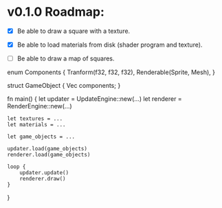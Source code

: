 # v0.1.0 Roadmap:
- [x] Be able to draw a square with a texture.
- [x] Be able to load materials from disk (shader program and texture).
- [ ] Be able to draw a map of squares.


enum Components {
    Tranform(f32, f32, f32),
    Renderable(Sprite, Mesh),
}

struct GameObject {
    Vec<Components> components;
}

fn main()
{
    let updater = UpdateEngine::new(...)
    let renderer = RenderEngine::new(...)

    let textures = ...
    let materials = ...

    let game_objects = ...

    updater.load(game_objects)
    renderer.load(game_objects)

    loop {
        updater.update()
        renderer.draw()
    }
}

